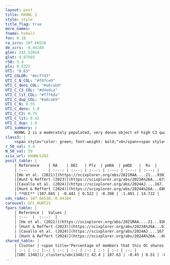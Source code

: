 ```yaml
---
layout: post
title: HXHWL 2
style: style
title_flag: true
more_names: 
fname: hxhwl2
fov: 0.18
ra_icrs: 107.66538
de_icrs: -0.44104
glon: 215.52014
glat: 4.07565
r50: 5.4
plx: 0.5222
UTI: "0.63"
UTI_COLOR: "#ecf7d3"
UTI_C_N_COL: "#f8fce0"
UTI_C_dens_COL: "#a6cab9"
UTI_C_C3_COL: "#d4edca"
UTI_C_lit_COL: "#fff6da"
UTI_C_dup_COL: "#a6cab9"
UTI_C_N: 0.55
UTI_C_dens: 1.0
UTI_C_C3: 0.75
UTI_C_lit: 0.42
UTI_C_dup: 1.0
UTI_summary: |
    HXHWL 2 is a moderately populated, very dense object of high C3 quality. It is poorly studied in the literature. This object shares a moderate percentage of members with a later reported entry.
class3: |
    <span style="color: green; font-weight: bold;">A</span><span style="color: #FFC300; font-weight: bold;">B</span>
r_50_val: 5.4
N_50_val: 59
scix_url: HXHWL%202
posit_table: |
    | Reference    | RA    | DEC   | Plx  | pmRA  | pmDE   |  Rv  |
    | :---         | :---: | :---: | :---: | :---: | :---: | :---: |
    |[He et al. (2021)](https://scixplorer.org/abs/2021RAA....21...93H) | 107.659 | -0.458 | 0.5 | -0.51 | -1.48 | -- |
    |[Hunt & Reffert (2023)](https://scixplorer.org/abs/2023A%26A...673A.114H) | 107.657 | -0.43 | 0.517 | -0.393 | -1.449 | 17.281 |
    |[Cavallo et al. (2024)](https://scixplorer.org/abs/2024AJ....167...12C) | 107.663 | -0.478 | 0.517 | -- | -- | -- |
    |[Hunt & Reffert (2024)](https://scixplorer.org/abs/2024A%26A...686A..42H) | 107.657 | -0.43 | 0.517 | -0.393 | -1.449 | 17.281 |
    | **UCC** |107.665 | -0.441 | 0.522 | -0.398 | -1.481 | 14.722 | 
cds_radec: 107.66538,-0.44104
carousel: UCC_HUNT23
fpars_table: |
    | Reference |  Values |
    | :---  |  :---:  |
    | [He et al. (2021)](https://scixplorer.org/abs/2021RAA....21...93H) | `AG=0.9, m-M=11.5, logAge=8.12, Z=0.025` |
    | [Hunt & Reffert (2023)](https://scixplorer.org/abs/2023A%26A...673A.114H) | `AV50=0.399, diffAV50=1.062, MOD50=11.27, logAge50=8.525` |
    | [Cavallo et al. (2024)](https://scixplorer.org/abs/2024AJ....167...12C) | `AV50=0.86, dMod50=11.33, logAge50=8.4, [Fe/H]50=0.09` |
    | [Hunt & Reffert (2024)](https://scixplorer.org/abs/2024A%26A...686A..42H) | `MassJ=214.339` |
shared_table: |
    | Cluster | <span title="Percentage of members that this OC shares with the ones listed">%</span>   | RA   | DEC   | Plx   | pmRA  | pmDE  | Rv | UTI |
    | :-: | :-: |:-: | :-: | :-: | :-: | :-: | :-: | :-: |
    |[UBC 1348](/_clusters/ubc1348/)| 42.4 | 107.63 | -0.45 | 0.51 | -0.4 | -1.48 | 24.0 |0.0 |
---
```

